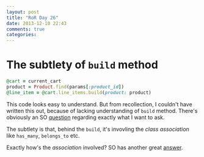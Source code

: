 ```yaml
---
layout: post
title: "RoR Day 26"
date: 2013-12-10 22:43
comments: true
categories: 
---
```


The subtlety of `build` method
=
``` ruby
@cart = current_cart
product = Product.find(params[:product_id])
@line_item = @cart.line_items.build(product: product)
```
 This code looks easy to understand. But from recollection, I couldn't have written this out,
 because of lacking understanding of `build` method. There's obviously an SO [question](http://stackoverflow.com/questions/11553824/what-exactly-is-this-rails-3-build-method-doing) regarding exactly what I
 want to ask.

 The subtlety is that, behind the `build`, it's invovling the _class association_ like `has_many`, `belongs_to` etc.

 Exactly how's the _association_ involved? SO has another great [answer](http://stackoverflow.com/questions/783584/ruby-on-rails-how-do-i-use-the-active-record-build-method-in-a-belongs-to-rel).
